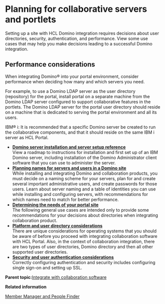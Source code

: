 # Planning for collaborative servers and portlets

Setting up a site with HCL Domino integration requires decisions about user directories, security, authentication, and performance. View some use cases that may help you make decisions leading to a successful Domino integration.

## Performance considerations

When integrating Domino® into your portal environment, consider performance when deciding how many and which servers you need.

For example, to use a Domino LDAP server as the user directory \(repository\) for the portal, install portal on a separate machine from the Domino LDAP server configured to support collaborative features in the portlets. The Domino LDAP server for the portal user directory should reside on a machine that is dedicated to serving the portal environment and all its users.

IBM® i: It is recommended that a specific Domino server be created to run the collaborative components, and that it should reside on the same IBM i server as HCL Portal.

-   **[Domino server installation and server setup reference](../collab/i_domi_r_sv_dom_install.md)**  
View a roadmap to instructions for installation and first set up of an IBM Domino server, including installation of the Domino Administrator client software that you can use to administer the server.
-   **[Planning names for servers and users in a Domino site](../collab/i_domi_c_identities.md)**  
While installing and integrating Domino and collaboration products, you must decide on a naming scheme for your servers, plan for and create several important administrative users, and create passwords for those users. Learn about server naming and a table of identities you can use while installing and configuring servers, with recommendations for which names need to match for better performance.
-   **[Determining the needs of your portal site](../collab/plan_portal_site.md)**  
The following general use cases are intended only to provide some recommendations for your decisions about directories when integrating collaboration product.
-   **[Platform and user directory considerations](../collab/plan_platformldap.md)**  
There are unique considerations for operating systems that you should be aware of before you proceed with integrating collaboration software with HCL Portal. Also, in the context of collaboration integration, there are two types of user directories, Domino directory and then all other supported user directories.
-   **[Security and user authentication considerations](../collab/plan_authsec.md)**  
Correctly configuring authentication and security includes configuring single sign-on and setting up SSL.

**Parent topic:**[Integrate with collaboration software](../collab/cfg_collab_intro.md)

**Related information**  


[Member Manager and People Finder](../collab/i_coll_r_porcc_pfnd_wmm.md)

